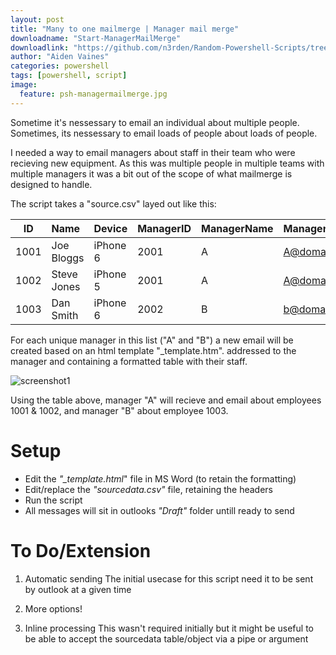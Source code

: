 ```yaml
---
layout: post
title: "Many to one mailmerge | Manager mail merge"
downloadname: "Start-ManagerMailMerge"
downloadlink: "https://github.com/n3rden/Random-Powershell-Scripts/tree/master/Start-ManagerMailMerge"
author: "Aiden Vaines"
categories: powershell
tags: [powershell, script]
image:
  feature: psh-managermailmerge.jpg
---
```


Sometime it's nessessary to email an individual about multiple people. Sometimes, its nessessary to email loads of people about loads of people.

I needed a way to email managers about staff in their team who were recieving new equipment. As this was multiple people in multiple teams with multiple managers it was a bit out of the scope of what mailmerge is designed to handle.

The script takes a "source.csv" layed out like this:

| ID | Name | Device | ManagerID | ManagerName | ManagerEmail |
|---|:---|:---|:---|:---|:---|
| 1001 | Joe Bloggs | iPhone 6 | 2001 | A | A@domain.com |
| 1002 | Steve Jones | iPhone 5 | 2001 | A | A@domain.com |
| 1003 | Dan Smith | iPhone 6 | 2002 | B | b@domain.com |


For each unique manager in this list ("A" and "B") a new email will be created based on an html template "_template.htm". addressed to the manager and containing a formatted table with their staff.

![screenshot1]({{"/assets/img/managermailmerge_1.PNG"}})

Using the table above, manager "A" will recieve and email about employees 1001 & 1002, and manager "B" about employee 1003. 


# Setup

* Edit the *"_template.html*" file in MS Word (to retain the formatting)
* Edit/replace the *"sourcedata.csv"* file, retaining the headers
* Run the script
* All messages will sit in outlooks *"Draft"* folder untill ready to send


# To Do/Extension
1) Automatic sending
    The initial usecase for this script need it to be sent by outlook at a given time

2) More options!

3) Inline processing
    This wasn't required initially but it might be useful to be able to accept the sourcedata table/object via a pipe or argument
